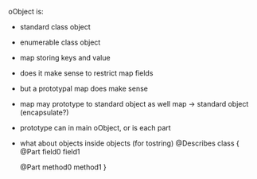 oObject is:
- standard class object
- enumerable class object
- map storing keys and value
- does it make sense to restrict map fields
- but a prototypal map does make sense
- map may prototype to standard object as well
map -> standard object (encapsulate?)
- prototype can in main oObject, or is each part
- what about objects inside objects (for tostring)
@Describes
class {
	@Part
	field0
	field1
	
	@Part
	method0
	method1
}

